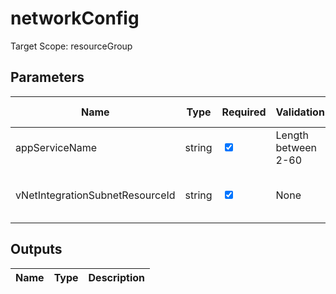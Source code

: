 # networkConfig

Target Scope: resourceGroup

## Parameters
| Name | Type | Required | Validation | Default value | Description |
| -- |  -- | -- | -- | -- | -- |
| appServiceName | string | <input type="checkbox" checked> | Length between 2-60 | <pre></pre> | The name of the appservice/webapp/logicapp/functionapp to VNet integrate. |
| vNetIntegrationSubnetResourceId | string | <input type="checkbox" checked> | None | <pre></pre> | The resource id of the subnet where to integrate the appservice/webapp/logicapp/functionapp into. |
## Outputs
| Name | Type | Description |
| -- |  -- | -- |

